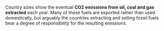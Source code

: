 Country sizes show the eventual **CO2 emissions from oil, coal and gas extracted** each year. Many of these fuels are exported rather than used domestically, but arguably the countries extracting and selling fossil fuels bear a degree of responsibility for the resulting emissions.